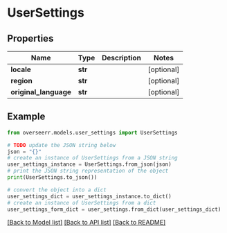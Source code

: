 # UserSettings


## Properties

Name | Type | Description | Notes
------------ | ------------- | ------------- | -------------
**locale** | **str** |  | [optional] 
**region** | **str** |  | [optional] 
**original_language** | **str** |  | [optional] 

## Example

```python
from overseerr.models.user_settings import UserSettings

# TODO update the JSON string below
json = "{}"
# create an instance of UserSettings from a JSON string
user_settings_instance = UserSettings.from_json(json)
# print the JSON string representation of the object
print(UserSettings.to_json())

# convert the object into a dict
user_settings_dict = user_settings_instance.to_dict()
# create an instance of UserSettings from a dict
user_settings_form_dict = user_settings.from_dict(user_settings_dict)
```
[[Back to Model list]](../README.md#documentation-for-models) [[Back to API list]](../README.md#documentation-for-api-endpoints) [[Back to README]](../README.md)


